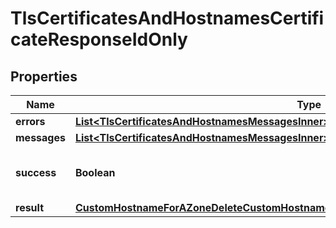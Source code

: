 

# TlsCertificatesAndHostnamesCertificateResponseIdOnly


## Properties

| Name | Type | Description | Notes |
|------------ | ------------- | ------------- | -------------|
|**errors** | [**List&lt;TlsCertificatesAndHostnamesMessagesInner&gt;**](TlsCertificatesAndHostnamesMessagesInner.md) |  |  |
|**messages** | [**List&lt;TlsCertificatesAndHostnamesMessagesInner&gt;**](TlsCertificatesAndHostnamesMessagesInner.md) |  |  |
|**success** | **Boolean** | Whether the API call was successful |  |
|**result** | [**CustomHostnameForAZoneDeleteCustomHostnameAndAnyIssuedSslCertificates200Response**](CustomHostnameForAZoneDeleteCustomHostnameAndAnyIssuedSslCertificates200Response.md) |  |  [optional] |



